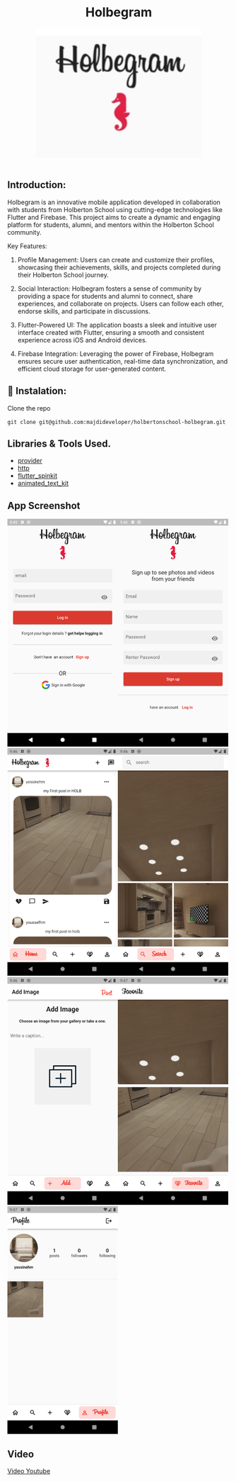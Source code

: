 


  
  <center>
    <h1>Holbegram</h1>
    <img src="assets/screenshot/holbegram.png" >
  </center>
  
  

   




<br />
<!-- Introduction-->



## Introduction:
Holbegram is an innovative mobile application developed in collaboration with students from Holberton School using cutting-edge technologies like Flutter and Firebase. This project aims to create a dynamic and engaging platform for students, alumni, and mentors within the Holberton School community.

Key Features:

1) Profile Management: Users can create and customize their profiles, showcasing their achievements, skills, and projects completed during their Holberton School journey.

2) Social Interaction: Holbegram fosters a sense of community by providing a space for students and alumni to connect, share experiences, and collaborate on projects. Users can follow each other, endorse skills, and participate in discussions.

3) Flutter-Powered UI: The application boasts a sleek and intuitive user interface created with Flutter, ensuring a smooth and consistent experience across iOS and Android devices.

4) Firebase Integration: Leveraging the power of Firebase, Holbegram ensures secure user authentication, real-time data synchronization, and efficient cloud storage for user-generated content.






## :wrench: Instalation:
Clone the repo
```
git clone git@github.com:majdideveloper/holbertonschool-holbegram.git
```

## Libraries & Tools Used.
- [provider](https://pub.dev/packages/provider/install)
- [http](https://pub.dev/packages/http)
- [flutter_spinkit](https://pub.dev/packages/flutter_spinkit)
- [animated_text_kit](https://pub.dev/packages/animated_text_kit)



## App Screenshot


<img src="assets/screenshot/screenshot1.png" width="250"><img src="assets/screenshot/screenshot2.png" width="250"><img src="assets/screenshot/screenshot3.png" width="250"><img src="assets/screenshot/screenshot4.png" width="250"><img src="assets/screenshot/screenshot5.png" width="250"><img src="assets/screenshot/screenshot6.png" width="250"><img src="assets/screenshot/screenshot7.png" width="250">


## Video
[Video Youtube](https://youtu.be/visuSUWA7B0)

